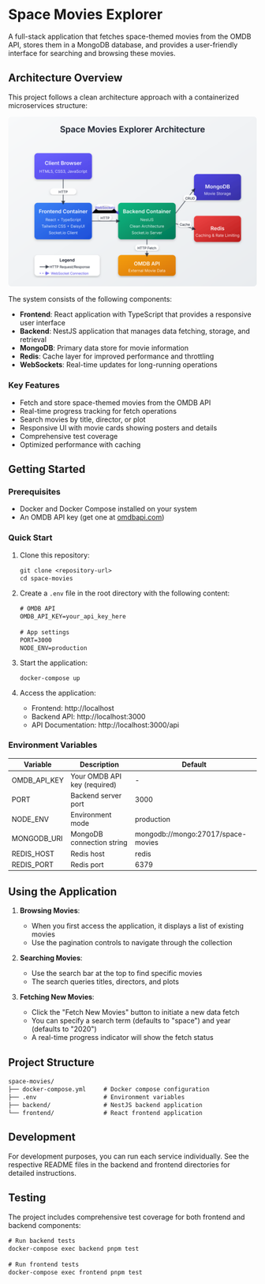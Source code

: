 # Space Movies Explorer

A full-stack application that fetches space-themed movies from the OMDB API, stores them in a MongoDB database, and provides a user-friendly interface for searching and browsing these movies.

## Architecture Overview

This project follows a clean architecture approach with a containerized microservices structure:

![Architecture Diagram](architecture-diagram.svg)

The system consists of the following components:

- **Frontend**: React application with TypeScript that provides a responsive user interface
- **Backend**: NestJS application that manages data fetching, storage, and retrieval
- **MongoDB**: Primary data store for movie information
- **Redis**: Cache layer for improved performance and throttling
- **WebSockets**: Real-time updates for long-running operations

### Key Features

- Fetch and store space-themed movies from the OMDB API
- Real-time progress tracking for fetch operations
- Search movies by title, director, or plot
- Responsive UI with movie cards showing posters and details
- Comprehensive test coverage
- Optimized performance with caching

## Getting Started

### Prerequisites

- Docker and Docker Compose installed on your system
- An OMDB API key (get one at [omdbapi.com](https://www.omdbapi.com/apikey.aspx))

### Quick Start

1. Clone this repository:

   ```
   git clone <repository-url>
   cd space-movies
   ```

2. Create a `.env` file in the root directory with the following content:

   ```
   # OMDB API
   OMDB_API_KEY=your_api_key_here

   # App settings
   PORT=3000
   NODE_ENV=production
   ```

3. Start the application:

   ```
   docker-compose up
   ```

4. Access the application:
   - Frontend: http://localhost
   - Backend API: http://localhost:3000
   - API Documentation: http://localhost:3000/api

### Environment Variables

| Variable     | Description                  | Default                            |
| ------------ | ---------------------------- | ---------------------------------- |
| OMDB_API_KEY | Your OMDB API key (required) | -                                  |
| PORT         | Backend server port          | 3000                               |
| NODE_ENV     | Environment mode             | production                         |
| MONGODB_URI  | MongoDB connection string    | mongodb://mongo:27017/space-movies |
| REDIS_HOST   | Redis host                   | redis                              |
| REDIS_PORT   | Redis port                   | 6379                               |

## Using the Application

1. **Browsing Movies**:

   - When you first access the application, it displays a list of existing movies
   - Use the pagination controls to navigate through the collection

2. **Searching Movies**:

   - Use the search bar at the top to find specific movies
   - The search queries titles, directors, and plots

3. **Fetching New Movies**:
   - Click the "Fetch New Movies" button to initiate a new data fetch
   - You can specify a search term (defaults to "space") and year (defaults to "2020")
   - A real-time progress indicator will show the fetch status

## Project Structure

```
space-movies/
├── docker-compose.yml     # Docker compose configuration
├── .env                   # Environment variables
├── backend/               # NestJS backend application
└── frontend/              # React frontend application
```

## Development

For development purposes, you can run each service individually. See the respective README files in the backend and frontend directories for detailed instructions.

## Testing

The project includes comprehensive test coverage for both frontend and backend components:

```
# Run backend tests
docker-compose exec backend pnpm test

# Run frontend tests
docker-compose exec frontend pnpm test
```
